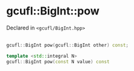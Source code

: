 # gcufl::BigInt::pow
Declared in `<gcufl/BigInt.hpp>`
<br/><br/>
```cpp
gcufl::BigInt pow(gcufl::BigInt other) const;

template <std::integral N>
gcufl::BigInt pow(const N value) const
```

